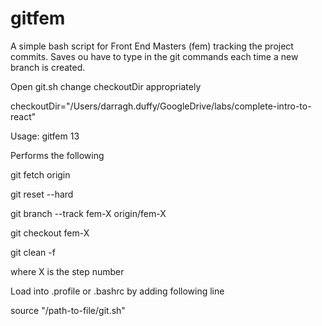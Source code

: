 # gitfem


A simple bash script for Front End Masters (fem) tracking the project commits. Saves ou have to type in the git commands each time a new branch is created.

Open git.sh change checkoutDir appropriately

checkoutDir="/Users/darragh.duffy/GoogleDrive/labs/complete-intro-to-react"

Usage: gitfem 13

Performs the following

git fetch origin

git reset --hard

git branch --track fem-X origin/fem-X

git checkout fem-X

git clean -f

where X is the step number

Load into .profile or .bashrc by adding following line

source "/path-to-file/git.sh"